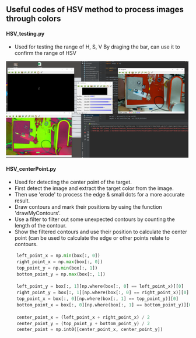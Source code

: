 ## Useful codes of HSV method to process images through colors

#### HSV_testing.py
  - Used for testing the range of H, S, V
  By draging the bar, can use it to confirm the range of HSV
  <img src="IMG/HSV_Range_v3.png" width="500px">
  
#### HSV_centerPoint.py
   * Used for detecting the center point of the target. 
   * First detect the image and extract the target color from the image. 
   * Then use 'erode' to process the edge & small dots for a more accurate result. 
   * Draw contours and mark their positions by using the function 'drawMyContours'. 
   * Use a filter to filter out some unexpected contours by counting the length of the contour. 
   * Show the filtered contours and use their position to calculate the center point (can be used to calculate the edge or other points relate to contours. 

```python
    left_point_x = np.min(box[:, 0])
    right_point_x = np.max(box[:, 0])
    top_point_y = np.min(box[:, 1])
    bottom_point_y = np.max(box[:, 1])

    left_point_y = box[:, 1][np.where(box[:, 0] == left_point_x)][0]
    right_point_y = box[:, 1][np.where(box[:, 0] == right_point_x)][0]
    top_point_x = box[:, 0][np.where(box[:, 1] == top_point_y)][0]
    bottom_point_x = box[:, 0][np.where(box[:, 1] == bottom_point_y)][0]

    center_point_x = (left_point_x + right_point_x) / 2
    center_point_y = (top_point_y + bottom_point_y) / 2
    center_point = np.int0([center_point_x, center_point_y])
```

    
    
